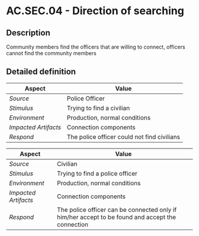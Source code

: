 # AC.SEC.04 - Direction of searching

## Description

Community members find the officers that are willing to connect, officers cannot find the community members

## Detailed definition

| Aspect   | Value           |
| -------- | --------------- |
| *Source* | Police Officer |
| *Stimulus* | Trying to find a civilian |
| *Environment* | Production, normal conditions |
| *Impacted Artifacts* | Connection components |
| *Respond* | The police officer could not find civilians |

| Aspect   | Value           |
| -------- | --------------- |
| *Source* | Civilian |
| *Stimulus* | Trying to find a police officer |
| *Environment* | Production, normal conditions |
| *Impacted Artifacts* | Connection components |
| *Respond* | The police officer can be connected only if him/her accept to be found and accept the connection |